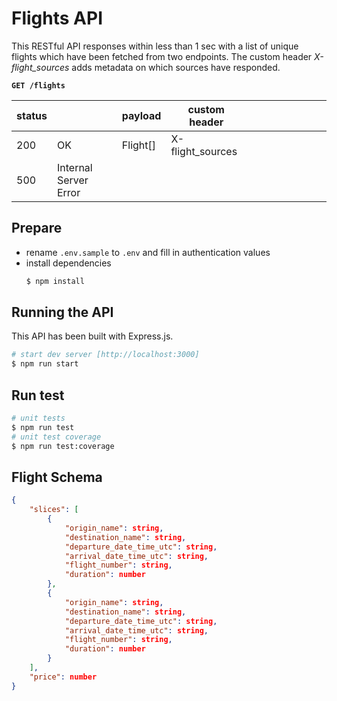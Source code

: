 # Flights API

This RESTful API responses within less than 1 sec with a list of unique flights which have been fetched from two endpoints.
The custom header _X-flight_sources_ adds metadata on which sources have responded.

**`GET /flights`**

| status |                       | payload  | custom header    |     |     |     |     |     |     |     |     |
| ------ | --------------------- | -------- | ---------------- | --- | --- | --- | --- | --- | --- | --- | --- |
| 200    | OK                    | Flight[] | X-flight_sources |     |     |     |     |     |     |     |     |
| 500    | Internal Server Error |          |                  |     |     |     |     |     |

## Prepare

- rename `.env.sample` to `.env` and fill in authentication values
- install dependencies
  ```bash
  $ npm install
  ```

## Running the API

This API has been built with Express.js.

```bash
# start dev server [http://localhost:3000]
$ npm run start
```

## Run test

```bash
# unit tests
$ npm run test
# unit test coverage
$ npm run test:coverage
```

## Flight Schema

```json
{
    "slices": [
        {
            "origin_name": string,
            "destination_name": string,
            "departure_date_time_utc": string,
            "arrival_date_time_utc": string,
            "flight_number": string,
            "duration": number
        },
        {
            "origin_name": string,
            "destination_name": string,
            "departure_date_time_utc": string,
            "arrival_date_time_utc": string,
            "flight_number": string,
            "duration": number
        }
    ],
    "price": number
}
```
